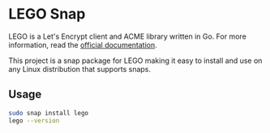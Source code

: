 # LEGO Snap

LEGO is a Let's Encrypt client and ACME library written in Go. For more information, read the [official documentation](https://go-acme.github.io/lego/usage/).

This project is a snap package for LEGO making it easy to install and use on any Linux distribution that supports snaps.

## Usage

```bash
sudo snap install lego
lego --version
```
